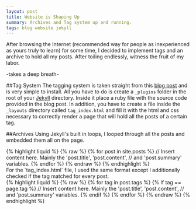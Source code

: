 ```yaml
---
layout: post
title: Website is Shaping Up
summary: Archives and Tag system up and running.
tags: blog website jekyll
---
```

After browsing the Internet (recommended way for people as inexperienced as yours truly to learn) for some time,
I decided to implement tags and an archive to hold all my posts. After toiling endlessly, witness the fruit of my
labor.

-takes a deep breath-

##Tag System
The tagging system is taken straight from this [blog post](http://charliepark.org/tags-in-jekyll/) and is very simple
to install. All you have to do is create a `_plugins` folder in the root of your [Jekyll](http://jekyllrb.com)
directory. Inside it place a ruby file with the source code provided in the blog post. In addition, you have to create
a file inside the `_layouts` directory called `tag_index.html` and fill it with the html and css necessary to correctly
render a page that will hold all the posts of a certain tag.

##Archives
Using Jekyll's built in loops, I looped through all the posts and embedded them all on the page.
<div class="code">
{% highlight liquid %}
{% raw %}
	{% for post in site.posts %}  
	// Insert content here. Mainly the 'post.title', 'post.content',  
	// and 'post.summary' variables.  
{% endfor %}
{% endraw %}
{% endhighlight %}
</div>
For the `tag_index.html` file, I used the same format except I additionally checked if the tag matched for every post.
<div class="code">
{% highlight liquid %}
{% raw %}
	{% for tag in post.tags %}  
	{% if tag == page.tag %}
	// Insert content here. Mainly the 'post.title', 'post.content',  
	// and 'post.summary' variables.  
	{% endif %}
{% endfor %}
{% endraw %}
{% endhighlight %}
</div>